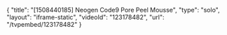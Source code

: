 {
    "title": "[1508440185] Neogen Code9 Pore Peel Mousse",
    "type": "solo",
    "layout": "iframe-static",
    "videoId": "123178482",
    "url": "\/tvpembed\/123178482"
}